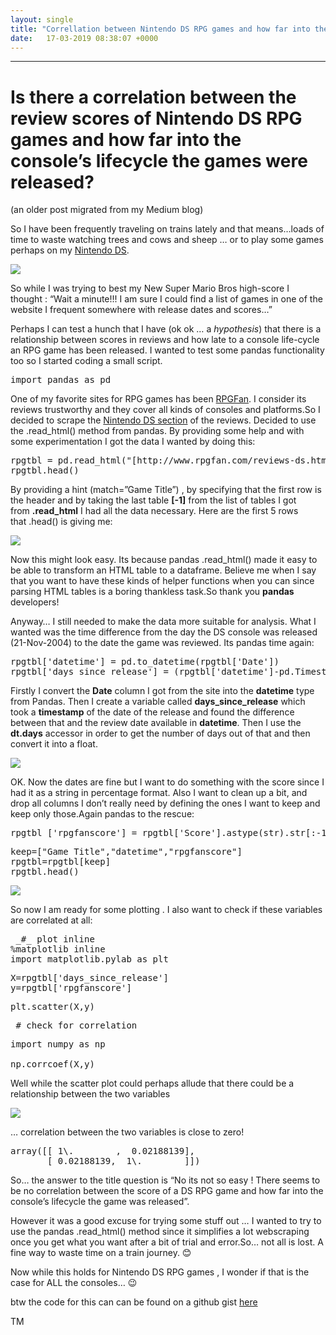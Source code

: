 ```yaml
---
layout: single
title: "Correllation between Nintendo DS RPG games and how far into the console’s lifecycle the games were released"
date:   17-03-2019 08:38:07 +0000
---
```


* * *

# Is there a correlation between the review scores of Nintendo DS RPG games and how far into the console’s lifecycle the games were released?


(an older post migrated from my Medium blog)

So I have been frequently traveling on trains lately and that means…loads of time to waste watching trees and cows and sheep … or to play some games perhaps on my [Nintendo DS](https://en.wikipedia.org/wiki/Nintendo_DS).

![](https://cdn-images-1.medium.com/max/1600/1*2HOzC7_zg9HnZEM8k578UQ.png)

So while I was trying to best my New Super Mario Bros high-score I thought : “Wait a minute!!! I am sure I could find a list of games in one of the website I frequent somewhere with release dates and scores…”

Perhaps I can test a hunch that I have (ok ok … a _hypothesis_) that there is a relationship between scores in reviews and how late to a console life-cycle an RPG game has been released. I wanted to test some pandas functionality too so I started coding a small script.

<pre name="0482" id="0482" class="graf graf--pre graf-after--p">import pandas as pd</pre>

One of my favorite sites for RPG games has been [RPGFan](http://www.rpgfan.com/reviews.html). I consider its reviews trustworthy and they cover all kinds of consoles and platforms.So I decided to scrape the [Nintendo DS section](http://www.rpgfan.com/reviews-ds.html) of the reviews. Decided to use the .read_html() method from pandas. By providing some help and with some experimentation I got the data I wanted by doing this:

<pre name="3409" id="3409" class="graf graf--pre graf-after--p">rpgtbl = pd.read_html("[http://www.rpgfan.com/reviews-ds.html](http://www.rpgfan.com/reviews-ds.html)",match="Game Title",header=0,encoding="latin1")[-1]
rpgtbl.head()</pre>

By providing a hint (match=”Game Title”) , by specifying that the first row is the header and by taking the last table **[-1]** from the list of tables I got from **.read_html** I had all the data necessary. Here are the first 5 rows that .head() is giving me:

![](https://cdn-images-1.medium.com/max/1600/1*7HH56RKceFiDqNwLZYZc1A.png)

Now this might look easy. Its because pandas .read_html() made it easy to be able to transform an HTML table to a dataframe. Believe me when I say that you want to have these kinds of helper functions when you can since parsing HTML tables is a boring thankless task.So thank you **pandas** developers!

Anyway… I still needed to make the data more suitable for analysis. What I wanted was the time difference from the day the DS console was released (21-Nov-2004) to the date the game was reviewed. Its pandas time again:

<pre name="f660" id="f660" class="graf graf--pre graf-after--p">rpgtbl['datetime'] = pd.to_datetime(rpgtbl['Date'])
rpgtbl['days_since_release'] = (rpgtbl['datetime']-pd.Timestamp('20041121')).dt.days.astype(float)</pre>

Firstly I convert the **Date** column I got from the site into the **datetime** type from Pandas. Then I create a variable called **days_since_release** which took a **timestamp** of the date of the release and found the difference between that and the review date available in **datetime**. Then I use the **dt.days** accessor in order to get the number of days out of that and then convert it into a float.

![](https://cdn-images-1.medium.com/max/1600/1*GFaa4Klw62md827yHeawcw.png)

OK. Now the dates are fine but I want to do something with the score since I had it as a string in percentage format. Also I want to clean up a bit, and drop all columns I don’t really need by defining the ones I want to keep and keep only those.Again pandas to the rescue:

<pre name="5c06" id="5c06" class="graf graf--pre graf-after--p">rpgtbl ['rpgfanscore'] = rpgtbl['Score'].astype(str).str[:-1].astype(float)</pre>

<pre name="84ae" id="84ae" class="graf graf--pre graf-after--pre">keep=["Game Title","datetime","rpgfanscore"]
rpgtbl=rpgtbl[keep]
rpgtbl.head()</pre>

![](https://cdn-images-1.medium.com/max/1600/1*hu4ixAKVjd3THjyewYSyaA.png)

So now I am ready for some plotting . I also want to check if these variables are correlated at all:

<pre name="e881" id="e881" class="graf graf--pre graf-after--p"> _#_ plot inline
%matplotlib inline
import matplotlib.pylab as plt</pre>

<pre name="b82f" id="b82f" class="graf graf--pre graf-after--pre">X=rpgtbl['days_since_release']
y=rpgtbl['rpgfanscore']</pre>

<pre name="be96" id="be96" class="graf graf--pre graf-after--pre">plt.scatter(X,y)</pre>

<pre name="e6a5" id="e6a5" class="graf graf--pre graf-after--pre">_# check for correlation_</pre>

<pre name="5192" id="5192" class="graf graf--pre graf-after--pre">import numpy as np

np.corrcoef(X,y)</pre>

Well while the scatter plot could perhaps allude that there could be a relationship between the two variables

![](https://cdn-images-1.medium.com/max/1600/1*jR1jFUVM1OBnuE8YSEdYIg.png)

… correlation between the two variables is close to zero!

<pre name="b8b7" id="b8b7" class="graf graf--pre graf-after--p">array([[ 1\.        ,  0.02188139],
       [ 0.02188139,  1\.        ]])</pre>

So… the answer to the title question is “No its not so easy ! There seems to be no correlation between the score of a DS RPG game and how far into the console’s lifecycle the game was released”.

However it was a good excuse for trying some stuff out … I wanted to try to use the pandas .read_html() method since it simplifies a lot webscraping once you get what you want after a bit of trial and error.So… not all is lost. A fine way to waste time on a train journey. 😊

Now while this holds for Nintendo DS RPG games , I wonder if that is the case for ALL the consoles… 😉

btw the code for this can can be found on a github gist [here](https://gist.github.com/mamonu/a3d2b4f6c0baec1c62299d1d98d5ea93)

TM
